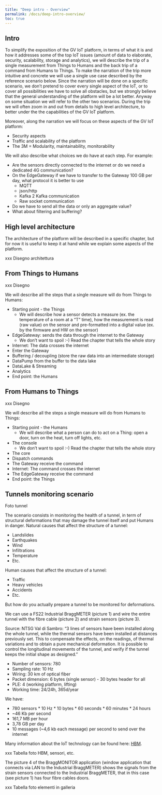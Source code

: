 ```yaml
---
title: "Deep intro - Overview"
permalink: /docs/deep-intro-overview/
toc: true
---
```


## Intro

To simplify the exposition of the GV IoT platform, in terms of what it is and how it addresses some of the top IoT issues (amount of data to elaborate, security, scalability, storage and analytics), we will describe the trip of a single measurement from Things to Humans and the back trip of a command from Humans to Things.
To make the narration of the trip more intuitive and concrete we will use a single use case described by the reference scenario below.
Since the narration will be done on a specific scenario, we don’t pretend to cover every single aspect of the IoT, or to cover all possibilities we have to solve all obstacles, but we strongly believe that the general understanding of the platform will be a lot better. Anyway on some situation we will refer to the other two scenarios.
During the trip we will often zoom in and out from details to high level architecture, to better under the the capabilities of the GV IoT platform.

Moreover, along the narration we will focus on these aspects of the GV IoT platform:
- Security aspects
- Traffic and scalability of the platform
- The 3M = Modularity, maintainability, monitorability 

We will also describe what choices we do have at each step. For example:
- Are the sensors directly connected to the internet or do we need a dedicated 4G communication?
- On the EdgeGateway if we have to transfer to the Gateway 100 GB per day, what protocol it is better to use
  - MQTT
  - json/http
  - Kafka 2 Kafka communication
  - Raw socket communication
- Do we have to send all the data or only an aggregate value?
- What about filtering and buffering?

## High level architecture

The architecture of the platform will be described in a specific chapter, but for now it is useful to keep it at hand
while we explain some aspects of the platform.

xxx Disegno architettura

## From Things to Humans

xxx Disegno

We will describe all the steps that a single measure will do from Things to Humans:
- Starting point - the Things
  - We will describe how a sensor detects a measure (ex. the temperature of a room at a “T” time), how the measurement is read (raw value) on the sensor and pre-formatted into a digital value (ex. by the firmware and HW on the sensor)
- EdgeGateway: sends the data through the internet to the Gateway
  - We don’t want to spoil :-) Read the chapter that tells the whole story
- Internet: The data crosses the internet
- Enter the Gateway
- Buffering / decoupling (store the raw data into an intermediate storage)
- DataPump from the buffer to the data lake
- DataLake & Streaming
- Analytics
- End point: the Humans

## From Humans to Things

xxx Disegno

We will describe all the steps a single measure will do from Humans to Things:
- Starting point - the Humans
  - We will describe what a person can do to act on a Thing: open a door, turn on the heat, turn off lights, etc.
- The console
  - We don’t want to spoil :-) Read the chapter that tells the whole story
- The core
- Dispatch commands
- The Gateway receive the command
- Internet: The command crosses the internet
- The EdgeGateway receive the command
- End point: the Things

## Tunnels monitoring scenario

Foto tunnel

The scenario consists in monitoring the health of a tunnel, in term of structural deformations that may damage the tunnel itself and put Humans in danger.
Natural causes that affect the structure of a tunnel:
- Landslides
- Earthquakes
- Wind
- Infiltrations
- Temperature
- Etc.

Human causes that affect the structure of a tunnel:
- Traffic
- Heavy vehicles
- Accidents
- Etc.

But how do you actually prepare a tunnel to be monitored for deformations.

We can use a FS22 Industrial BraggMETER (picture 1) and wire the entire tunnel with the fibre cable (picture 2) and
strain sensors (picture 3).

Source: NTSG Val di Sambro: “3 lines of sensors have been installed along the whole tunnel, while the thermal sensors
have been installed at distances previously set. This to compensate the effects, on the readings, of thermal variations
and to obtain a pure mechanical deformation. It is possible to control the longitudinal movements of the tunnel, and
verify if the tunnel keeps the initial shape as designed.”

- Number of sensors: 780
- Sampling rate: 10 Hz
- Wiring: 30 km of optical fiber
- Packet dimension: 6 bytes (single sensor) - 30 bytes header for all
- PLE: 4 (working platform, lifting)
- Working time: 24/24h, 365d/year

We have:
- 780 sensors * 10 Hz * 10 bytes * 60 seconds * 60 minutes * 24 hours
- ~46 Kb per second
- 161,7 MB per hour
- 3,78 GB per day
- 10 messages (~4,6 kb each message) per second to send over the internet

Many information about the IoT technology can be found here: [HBM](https://www.hbm.com/en).

xxx Tabella foto HBM, sensori, etc.

The picture 4 of the BraggMONITOR application (window application that connects via LAN to the Industrial BraggMETER)
shows the signals from the strain sensors connected to the Industrial BraggMETER, that in this case (see picture 1) has
four fibre cables doors.

xxx Tabella foto elementi in galleria
